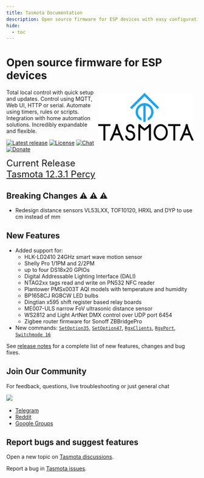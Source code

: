 ```yaml
---
title: Tasmota Documentation
description: Open source firmware for ESP devices with easy configuration using webUI, OTA updates, automation using timers or rules, expandability and entirely local control over MQTT, HTTP, serial or KNX.
hide:
  - toc
---
```

# Open source firmware for ESP devices

<img style="margin: 10px 10px; float:right; width:50%" src="_media/frontlogo.svg" alt="Tasmota Logo"></img>
Total local control with quick setup and updates.
Control using MQTT, Web UI, HTTP or serial.
Automate using timers, rules or scripts.
Integration with home automation solutions.
Incredibly expandable and flexible.

[![Latest release](https://img.shields.io/github/downloads/arendst/Tasmota/total.svg?style=flat-square&color=green)](http://ota.tasmota.com/tasmota/release) [![License](https://img.shields.io/github/license/arendst/Tasmota.svg?style=flat-square)](https://github.com/arendst/Tasmota/blob/development/LICENSE.txt) [![Chat](https://img.shields.io/discord/479389167382691863.svg?style=flat-square&color=blueviolet)](https://discord.gg/Ks2Kzd4) [![Donate](https://img.shields.io/badge/donate-PayPal-blue.svg?style=flat-square)](https://paypal.me/tasmota)

<span style="font-size: 1.5rem">Current Release<BR><a href="https://github.com/arendst/Tasmota/releases/tag/v12.3.1">Tasmota 12.3.1 Percy</a></span>

## Breaking Changes :warning: :warning: :warning:

- Redesign distance sensors VL53LXX, TOF10120, HRXL and DYP to use cm instead of mm

## New Features

- Added support for: 
  - HLK-LD2410 24GHz smart wave motion sensor
  - Shelly Pro 1/1PM and 2/2PM
  - up to four DS18x20 GPIOs
  - Digital Addressable Lighting Interface (DALI)
  - NTAG2xx tags read and write on PN532 NFC reader
  - Plantower PMSx003T AQI models with temperature and humidity
  - BP1658CJ RGBCW LED bulbs
  - Dingtian x595 shift register based relay boards
  - ME007-ULS narrow FoV ultrasonic distance sensor
  - WS2812 and Light ArtNet DMX control over UDP port 6454
  - Zigbee router firmware for Sonoff ZBBridgePro
- New commands: [`SetOption35`](Commands.md#setoption35), [`SetOption47`](Commands.md#setoption47), [`RgxClients`](Commands.md#rgxclients), [`RgxPort`](Commands.md#rgxport), [`Switchmode 16`](Commands.md#switchmode)

See [release notes](https://github.com/arendst/Tasmota/releases/) for a complete list of new features, changes and bug fixes.

## Join Our Community

For feedback, questions, live troubleshooting or just general chat

<a href="https://discord.gg/Ks2Kzd4"><img src="https://discordapp.com/api/guilds/479389167382691863/widget.png?style=banner3"></a>

- [Telegram](https://t.me/tasmota)
- [Reddit](https://www.reddit.com/r/tasmota/) 
- [Google Groups](https://groups.google.com/d/forum/sonoffusers)

## Report bugs and suggest features

Open a new topic on [Tasmota discussions](https://github.com/arendst/Tasmota/discussions).

Report a bug in [Tasmota issues](https://github.com/arendst/Tasmota/issues).
